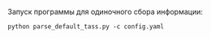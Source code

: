 Запуск программы для одиночного сбора информации: 

`
python parse_default_tass.py -c config.yaml
`

